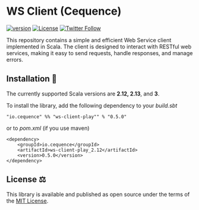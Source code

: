 # WS Client (Cequence)
[![version](https://img.shields.io/badge/version-0.5.0-green.svg)](https://cequence.io) [![License](https://img.shields.io/badge/License-MIT-lightgrey.svg)](https://opensource.org/licenses/MIT) [![Twitter Follow](https://img.shields.io/twitter/follow/cequence_io?style=social)](https://twitter.com/0xbnd)

This repository contains a simple and efficient Web Service client implemented in Scala. The client is designed to interact with RESTful web services, making it easy to send requests, handle responses, and manage errors.

## Installation 🚀

The currently supported Scala versions are **2.12, 2.13**, and **3**.

To install the library, add the following dependency to your *build.sbt*

```
"io.cequence" %% "ws-client-play"" % "0.5.0"
```

or to *pom.xml* (if you use maven)

```
<dependency>
    <groupId>io.cequence</groupId>
    <artifactId>ws-client-play_2.12</artifactId>
    <version>0.5.0</version>
</dependency>
```

## License ⚖️

This library is available and published as open source under the terms of the [MIT License](https://opensource.org/licenses/MIT).